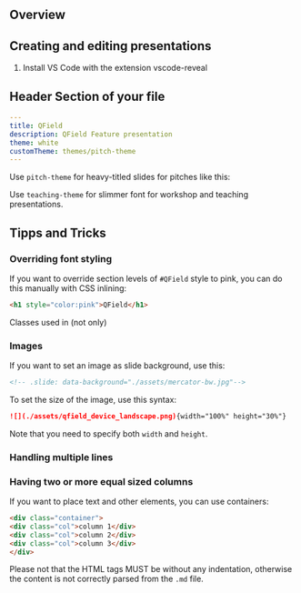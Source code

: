 ## Overview

## Creating and editing presentations

1. Install VS Code with the extension vscode-reveal


## Header Section of your file
```yaml
---
title: QField
description: QField Feature presentation
theme: white
customTheme: themes/pitch-theme
---
```

Use `pitch-theme` for heavy-titled slides for pitches like this:
<image of marcos slide>

Use `teaching-theme` for slimmer font for workshop and teaching presentations.
<image of teaching slide>

## Tipps and Tricks

### Overriding font styling

If you want to override section levels of `#QField` style to pink, you can
do this manually with CSS inlining:

```html
<h1 style="color:pink">QField</h1>
```

Classes used in <span> (not only)

### Images

If you want to set an image as slide background, use this:

```html
<!-- .slide: data-background="./assets/mercator-bw.jpg"-->
```

To set the size of the image, use this syntax:

```md
![](./assets/qfield_device_landscape.png){width="100%" height="30%"}
```

Note that you need to specify both `width` and `height`.

### Handling multiple lines


### Having two or more equal sized columns

If you want to place text and other elements, you can use containers:

```html
<div class="container">
<div class="col">column 1</div>
<div class="col">column 2</div>
<div class="col">column 3</div>
</div>
```

Please not that the HTML tags MUST be without any indentation, otherwise the
content is not correctly parsed from the `.md` file.
